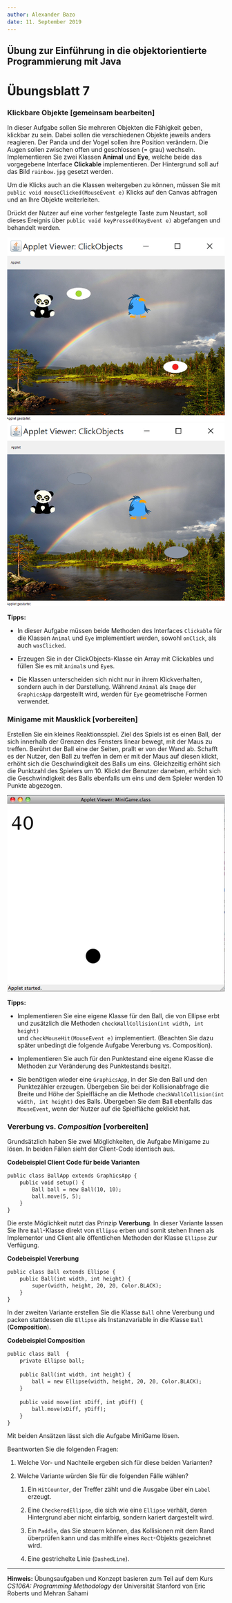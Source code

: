 ```yaml
---
author:	Alexander Bazo
date: 11. September 2019
---
```



## Übung zur Einführung in die objektorientierte Programmierung mit Java

# Übungsblatt 7

### **Klickbare Objekte [gemeinsam bearbeiten]**

In dieser Aufgabe sollen Sie mehreren Objekten die Fähigkeit geben,
klickbar zu sein. Dabei sollen die verschiedenen Objekte jeweils anders
reagieren. Der Panda und der Vogel sollen ihre Position verändern. Die
Augen sollen zwischen offen und geschlossen (= grau) wechseln.
Implementieren Sie zwei Klassen **Animal** und **Eye**, welche beide das
vorgegebene Interface **Clickable** implementieren. Der Hintergrund soll
auf das Bild `rainbow.jpg` gesetzt werden.

Um die Klicks auch an die Klassen weitergeben zu können, müssen Sie mit `public void mouseClicked(MouseEvent e)` Klicks auf den Canvas abfragen und an Ihre Objekte weiterleiten.

Drückt der Nutzer auf eine vorher festgelegte Taste zum Neustart, soll
dieses Ereignis über `public void keyPressed(KeyEvent e)` abgefangen und behandelt werden.

![image](img/ClickObjects.png)
![image](img/ClickObjects2.png)

**Tipps:**

-   In dieser Aufgabe müssen beide Methoden des Interfaces `Clickable`
    für die Klassen `Animal` und `Eye` implementiert werden, sowohl
    `onClick`, als auch `wasClicked`.

-   Erzeugen Sie in der ClickObjects-Klasse ein Array mit Clickables      und füllen Sie es mit `Animal`s und `Eye`s.

-   Die Klassen unterscheiden sich nicht nur in ihrem Klickverhalten,
    sondern auch in der Darstellung. Während `Animal` als `Image` der
    `GraphicsApp` dargestellt wird, werden für `Eye` geometrische Formen
    verwendet.

### **Minigame mit Mausklick [vorbereiten]**

Erstellen Sie ein kleines Reaktionsspiel. Ziel des Spiels ist es einen
Ball, der sich innerhalb der Grenzen des Fensters linear bewegt, mit der
Maus zu treffen. Berührt der Ball eine der Seiten, prallt er von der
Wand ab. Schafft es der Nutzer, den Ball zu treffen in dem er mit der
Maus auf diesen klickt, erhöht sich die Geschwindigkeit des Balls um
eins. Gleichzeitig erhöht sich die Punktzahl des Spielers um 10. Klickt der Benutzer daneben, erhöht sich die Geschwindigkeit des Balls
ebenfalls um eins und dem Spieler werden 10 Punkte abgezogen.

![image](img/07_minigame.png)

**Tipps:**

-   Implementieren Sie eine eigene Klasse für den Ball, die von Ellipse
    erbt und zusätzlich die Methoden
    `checkWallCollision(int width, int height)`\
    und `checkMouseHit(MouseEvent e)` implementiert. (Beachten Sie dazu
    später unbedingt die folgende Aufgabe Vererbung vs. Composition).

-   Implementieren Sie auch für den Punktestand eine eigene Klasse die
    Methoden zur Veränderung des Punktestands besitzt.

-   Sie benötigen wieder eine `GraphicsApp`, in der Sie den Ball und den
    Punktezähler erzeugen. Übergeben Sie bei der Kollisionabfrage die
    Breite und Höhe der Spielfläche an die Methode
    `checkWallCollision(int width, int height)` des Balls. Übergeben Sie
    dem Ball ebenfalls das `MouseEvent`, wenn der Nutzer auf die
    Spielfläche geklickt hat.

### **Vererbung vs. *Composition* [vorbereiten]**

Grundsätzlich haben Sie zwei Möglichkeiten, die Aufgabe Minigame zu
lösen. In beiden Fällen sieht der Client-Code identisch aus.

**Codebeispiel Client Code für beide Varianten**

    public class BallApp extends GraphicsApp {
        public void setup() {
            Ball ball = new Ball(10, 10);
            ball.move(5, 5);
        }
    }

Die erste Möglichkeit nutzt das Prinzip **Vererbung**. In dieser
Variante lassen Sie Ihre `Ball`-Klasse direkt von `Ellipse` erben und
somit stehen Ihnen als Implementor und Client alle öffentlichen Methoden der Klasse `Ellipse` zur Verfügung.

**Codebeispiel Vererbung**

    public class Ball extends Ellipse {
        public Ball(int width, int height) {
            super(width, height, 20, 20, Color.BLACK);
        }
    }

In der zweiten Variante erstellen Sie die Klasse `Ball` ohne Vererbung
und packen stattdessen die `Ellipse` als Instanzvariable in die Klasse
`Ball` (**Composition**).

**Codebeispiel Composition**

    public class Ball  {
        private Ellipse ball;
        
        public Ball(int width, int height) {
            ball = new Ellipse(width, height, 20, 20, Color.BLACK);
        }
        
        public void move(int xDiff, int yDiff) {
            ball.move(xDiff, yDiff);
        }
    }

Mit beiden Ansätzen lässt sich die Aufgabe MiniGame lösen.

Beantworten Sie die folgenden Fragen:

1.  Welche Vor- und Nachteile ergeben sich für diese beiden Varianten?

2.  Welche Variante würden Sie für die folgenden Fälle wählen?

    1.  Ein `HitCounter`, der Treffer zählt und die Ausgabe über ein
        `Label` erzeugt.

    2.  Eine `CheckeredEllipse`, die sich wie eine `Ellipse` verhält,
        deren Hintergrund aber nicht einfarbig, sondern kariert
        dargestellt wird.

    3.  Ein `Paddle`, das Sie steuern können, das Kollisionen mit dem
        Rand überprüfen kann und das mithilfe eines `Rect`-Objekts
        gezeichnet wird.

    4.  Eine gestrichelte Linie (`DashedLine`).

----

**Hinweis:** Übungsaufgaben und Konzept basieren zum Teil auf dem Kurs
*CS106A: Programming Methodology* der Universität Stanford von Eric
Roberts und Mehran Sahami
